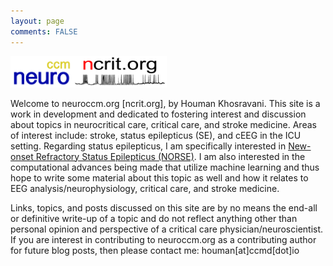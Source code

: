 ```yaml
---
layout: page
comments: FALSE
---
```

<p><img id="neuroccm" src="neuroccm.png" alt="logo for neuroccm" width="100" height="50"><img id="ncrit" src="neuroccm_ver02.png" alt="logo for neuroccm" width="150" height="50"></p>

Welcome to neuroccm.org [ncrit.org], by Houman Khosravani. This site is a work in development and dedicated to fostering interest and discussion about topics in neurocritical care, critical care, and stroke medicine. Areas of interest include: stroke, status epilepticus (SE), and cEEG in the ICU setting. Regarding status epilepticus, I am specifically interested in [New-onset Refractory Status Epilepticus (NORSE)](https://norseinstitute.org).  I am also interested in the computational advances being made that utilize machine learning and thus hope to write some material about this topic as well and how it relates to EEG analysis/neurophysiology, critical care, and stroke medicine.

Links, topics, and posts discussed on this site are by no means the end-all or definitive write-up of a topic and do not reflect anything other than personal opinion and perspective of a critical care physician/neuroscientist. If you are interest in contributing to neuroccm.org as a contributing author for future blog posts, then please contact me: houman[at]ccmd[dot]io
